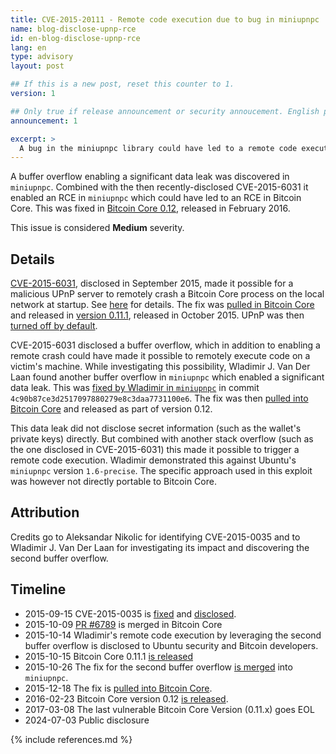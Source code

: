 ```yaml
---
title: CVE-2015-20111 - Remote code execution due to bug in miniupnpc
name: blog-disclose-upnp-rce
id: en-blog-disclose-upnp-rce
lang: en
type: advisory
layout: post

## If this is a new post, reset this counter to 1.
version: 1

## Only true if release announcement or security annoucement. English posts only
announcement: 1

excerpt: >
  A bug in the miniupnpc library could have led to a remote code execution in Bitcoin Core. A fix was released on October 15th, 2015 in Bitcoin Core 0.11.1.
---
```


A buffer overflow enabling a significant data leak was discovered in `miniupnpc`. Combined with the then
recently-disclosed CVE-2015-6031 it enabled an RCE in `miniupnpc` which could have led to an RCE
in Bitcoin Core. This was fixed in [Bitcoin Core 0.12](https://bitcoincore.org/en/releases/0.12.0/),
released in February 2016.

This issue is considered **Medium** severity.

## Details

[CVE-2015-6031](https://nvd.nist.gov/vuln/detail/CVE-2015-6031), disclosed in September 2015, made
it possible for a malicious UPnP server to remotely crash a Bitcoin Core process on the local
network at startup. See [here](https://nvd.nist.gov/vuln/detail/CVE-2015-6031) for details. The fix
was [pulled in Bitcoin Core](https://github.com/bitcoin/bitcoin/pull/6789) and released in [version
0.11.1](https://bitcoincore.org/en/releases/0.11.1/), released in October 2015. UPnP was then
[turned off by default](https://github.com/bitcoin/bitcoin/pull/6795).

CVE-2015-6031 disclosed a buffer overflow, which in addition to enabling a remote crash could have
made it possible to remotely execute code on a victim's machine. While investigating this
possibility, Wladimir J. Van Der Laan found another buffer overflow in `miniupnpc` which enabled a
significant data leak. This was [fixed by Wladimir in
`miniupnpc`](https://github.com/miniupnp/miniupnp/pull/157) in commit
`4c90b87ce3d2517097880279e8c3daa7731100e6`. The fix was then [pulled into Bitcoin
Core](https://github.com/bitcoin/bitcoin/pull/6980) and released as part of version 0.12.

This data leak did not disclose secret information (such as the wallet's private keys) directly. But
combined with another stack overflow (such as the one disclosed in CVE-2015-6031) this made it
possible to trigger a remote code execution. Wladimir demonstrated this against Ubuntu's `miniupnpc`
version `1.6-precise`. The specific approach used in this exploit was however not directly portable
to Bitcoin Core.

## Attribution

Credits go to Aleksandar Nikolic for identifying CVE-2015-0035 and to Wladimir J. Van Der Laan for
investigating its impact and discovering the second buffer overflow.

## Timeline

- 2015-09-15 CVE-2015-0035 is
  [fixed](https://github.com/miniupnp/miniupnp/commit/79cca974a4c2ab1199786732a67ff6d898051b78) and
  [disclosed](https://talosintelligence.com/vulnerability_reports/TALOS-2015-0035/).
- 2015-10-09 [PR #6789](https://github.com/bitcoin/bitcoin/pull/6789) is merged in Bitcoin Core
- 2015-10-14 Wladimir's remote code execution by leveraging the second buffer overflow is disclosed
  to Ubuntu security and Bitcoin developers.
- 2015-10-15 Bitcoin Core 0.11.1 [is
  released](https://lists.linuxfoundation.org/pipermail/bitcoin-dev/2015-October/011545.html)
- 2015-10-26 The fix for the second buffer overflow [is
  merged](https://github.com/miniupnp/miniupnp/pull/157) into `miniupnpc`.
- 2015-12-18 The fix is [pulled into Bitcoin Core](https://github.com/bitcoin/bitcoin/pull/6980).
- 2016-02-23 Bitcoin Core version 0.12 [is
  released](https://lists.linuxfoundation.org/pipermail/bitcoin-dev/2016-February/012456.html).
- 2017-03-08 The last vulnerable Bitcoin Core Version (0.11.x) goes EOL
- 2024-07-03 Public disclosure

{% include references.md %}
